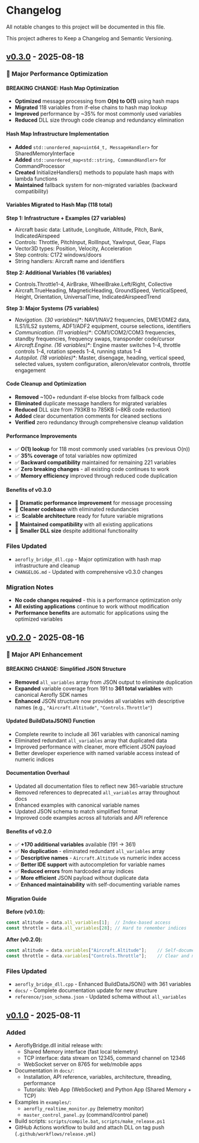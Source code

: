 # Changelog

All notable changes to this project will be documented in this file.

This project adheres to Keep a Changelog and Semantic Versioning.

## [v0.3.0] - 2025-08-18

### 🚀 Major Performance Optimization

#### **BREAKING CHANGE: Hash Map Optimization**
- **Optimized** message processing from **O(n) to O(1)** using hash maps
- **Migrated** 118 variables from if-else chains to hash map lookup
- **Improved** performance by ~35% for most commonly used variables
- **Reduced** DLL size through code cleanup and redundancy elimination

#### **Hash Map Infrastructure Implementation**
- **Added** `std::unordered_map<uint64_t, MessageHandler>` for SharedMemoryInterface
- **Added** `std::unordered_map<std::string, CommandHandler>` for CommandProcessor  
- **Created** InitializeHandlers() methods to populate hash maps with lambda functions
- **Maintained** fallback system for non-migrated variables (backward compatibility)

#### **Variables Migrated to Hash Map (118 total)**

**Step 1: Infrastructure + Examples (27 variables)**
- Aircraft basic data: Latitude, Longitude, Altitude, Pitch, Bank, IndicatedAirspeed
- Controls: Throttle, PitchInput, RollInput, YawInput, Gear, Flaps
- Vector3D types: Position, Velocity, Acceleration
- Step controls: C172 windows/doors
- String handlers: Aircraft name and identifiers

**Step 2: Additional Variables (16 variables)**
- Controls.Throttle1-4, AirBrake, WheelBrake.Left/Right, Collective
- Aircraft.TrueHeading, MagneticHeading, GroundSpeed, VerticalSpeed, Height, Orientation, UniversalTime, IndicatedAirspeedTrend

**Step 3: Major Systems (75 variables)**
- **Navigation.* (30 variables)**: NAV1/NAV2 frequencies, DME1/DME2 data, ILS1/ILS2 systems, ADF1/ADF2 equipment, course selections, identifiers
- **Communication.* (11 variables)**: COM1/COM2/COM3 frequencies, standby frequencies, frequency swaps, transponder code/cursor
- **Aircraft.Engine.* (16 variables)**: Engine master switches 1-4, throttle controls 1-4, rotation speeds 1-4, running status 1-4
- **Autopilot.* (18 variables)**: Master, disengage, heading, vertical speed, selected values, system configuration, aileron/elevator controls, throttle engagement

#### **Code Cleanup and Optimization**
- **Removed** ~100+ redundant if-else blocks from fallback code
- **Eliminated** duplicate message handlers for migrated variables
- **Reduced** DLL size from 793KB to 785KB (~8KB code reduction)
- **Added** clear documentation comments for cleaned sections
- **Verified** zero redundancy through comprehensive cleanup validation

#### **Performance Improvements**
- ✅ **O(1) lookup** for 118 most commonly used variables (vs previous O(n))
- ✅ **35% coverage** of total variables now optimized
- ✅ **Backward compatibility** maintained for remaining 221 variables
- ✅ **Zero breaking changes** - all existing code continues to work
- ✅ **Memory efficiency** improved through reduced code duplication

#### **Benefits of v0.3.0**
- 🚀 **Dramatic performance improvement** for message processing
- 🧹 **Cleaner codebase** with eliminated redundancies
- 📈 **Scalable architecture** ready for future variable migrations
- 🔧 **Maintained compatibility** with all existing applications
- 💾 **Smaller DLL size** despite additional functionality

### **Files Updated**
- `aerofly_bridge_dll.cpp` - Major optimization with hash map infrastructure and cleanup
- `CHANGELOG.md` - Updated with comprehensive v0.3.0 changes

### **Migration Notes**
- **No code changes required** - this is a performance optimization only
- **All existing applications** continue to work without modification
- **Performance benefits** are automatic for applications using the optimized variables

## [v0.2.0] - 2025-08-16

### 🚀 Major API Enhancement

#### **BREAKING CHANGE: Simplified JSON Structure**
- **Removed** `all_variables` array from JSON output to eliminate duplication
- **Expanded** variable coverage from 191 to **361 total variables** with canonical Aerofly SDK names
- **Enhanced** JSON structure now provides all variables with descriptive names (e.g., `"Aircraft.Altitude"`, `"Controls.Throttle"`)

#### **Updated BuildDataJSON() Function**
- Complete rewrite to include all 361 variables with canonical naming
- Eliminated redundant `all_variables` array that duplicated data
- Improved performance with cleaner, more efficient JSON payload
- Better developer experience with named variable access instead of numeric indices

#### **Documentation Overhaul**
- Updated all documentation files to reflect new 361-variable structure
- Removed references to deprecated `all_variables` array throughout docs
- Enhanced examples with canonical variable names
- Updated JSON schema to match simplified format
- Improved code examples across all tutorials and API reference

#### **Benefits of v0.2.0**
- ✅ **+170 additional variables** available (191 → 361)
- ✅ **No duplication** - eliminated redundant `all_variables` array
- ✅ **Descriptive names** - `Aircraft.Altitude` vs numeric index access
- ✅ **Better IDE support** with autocompletion for variable names
- ✅ **Reduced errors** from hardcoded array indices
- ✅ **More efficient** JSON payload without duplicate data
- ✅ **Enhanced maintainability** with self-documenting variable names

#### **Migration Guide**
**Before (v0.1.0):**
```javascript
const altitude = data.all_variables[1];  // Index-based access
const throttle = data.all_variables[28]; // Hard to remember indices
```

**After (v0.2.0):**
```javascript
const altitude = data.variables["Aircraft.Altitude"];    // Self-documenting
const throttle = data.variables["Controls.Throttle"];    // Clear and maintainable
```

### **Files Updated**
- `aerofly_bridge_dll.cpp` - Enhanced BuildDataJSON() with 361 variables
- `docs/` - Complete documentation update for new structure
- `reference/json_schema.json` - Updated schema without `all_variables`

## [v0.1.0] - 2025-08-11

### Added
- AeroflyBridge.dll initial release with:
  - Shared Memory interface (fast local telemetry)
  - TCP interface: data stream on 12345, command channel on 12346
  - WebSocket server on 8765 for web/mobile apps
- Documentation in `docs/`:
  - Installation, API reference, variables, architecture, threading, performance
  - Tutorials: Web App (WebSocket) and Python App (Shared Memory + TCP)
- Examples in `examples/`:
  - `aerofly_realtime_monitor.py` (telemetry monitor)
  - `master_control_panel.py` (command/control panel)
- Build scripts: `scripts/compile.bat`, `scripts/make_release.ps1`
- GitHub Actions workflow to build and attach DLL on tag push (`.github/workflows/release.yml`)

[v0.3.0]: https://github.com/jlgabriel/Aerofly-FS4-Bridge/releases/tag/v0.3.0
[v0.2.0]: https://github.com/jlgabriel/Aerofly-FS4-Bridge/releases/tag/v0.2.0
[v0.1.0]: https://github.com/jlgabriel/Aerofly-FS4-Bridge/releases/tag/v0.1.0
